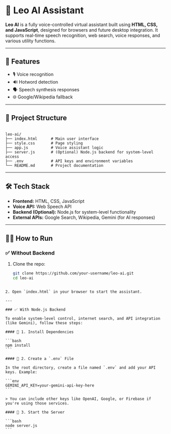 
# 🤖 Leo AI Assistant

**Leo AI** is a fully voice-controlled virtual assistant built using **HTML, CSS, and JavaScript**, designed for browsers and future desktop integration. It supports real-time speech recognition, web search, voice responses, and various utility functions.

---

## 🚀 Features

- 🎙️ Voice recognition  
- 🔊 Hotword detection  
- 🗣️ Speech synthesis responses  
- 🌐 Google/Wikipedia fallback  

---

## 📁 Project Structure

```

leo-ai/
├── index.html      # Main user interface
├── style.css       # Page styling
├── app.js          # Voice assistant logic
├── server.js       # (Optional) Node.js backend for system-level access
├── .env            # API keys and environment variables
└── README.md       # Project documentation

````

---

## 🛠️ Tech Stack

- **Frontend:** HTML, CSS, JavaScript  
- **Voice API:** Web Speech API  
- **Backend (Optional):** Node.js for system-level functionality  
- **External APIs:** Google Search, Wikipedia, Gemini (for AI responses)  

---

## 🧑‍💻 How to Run

### ✅ Without Backend

1. Clone the repo:

   ```bash
   git clone https://github.com/your-username/leo-ai.git
   cd leo-ai
````

2. Open `index.html` in your browser to start the assistant.

---

### ✅ With Node.js Backend

To enable system-level control, internet search, and API integration (like Gemini), follow these steps:

#### 🔧 1. Install Dependencies

```bash
npm install
```

#### 🔐 2. Create a `.env` File

In the root directory, create a file named `.env` and add your API keys. Example:

```env
GEMINI_API_KEY=your-gemini-api-key-here
```

> You can include other keys like OpenAI, Google, or Firebase if you're using those services.

#### 🚀 3. Start the Server

```bash
node server.js
```


